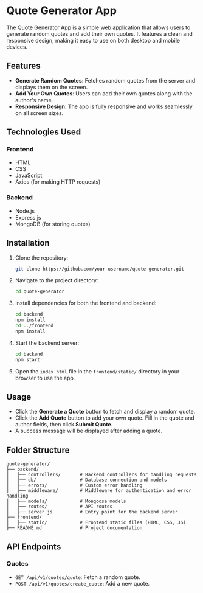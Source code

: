 # Quote Generator App

The Quote Generator App is a simple web application that allows users to generate random quotes and add their own quotes. It features a clean and responsive design, making it easy to use on both desktop and mobile devices.

## Features

- **Generate Random Quotes**: Fetches random quotes from the server and displays them on the screen.
- **Add Your Own Quotes**: Users can add their own quotes along with the author's name.
- **Responsive Design**: The app is fully responsive and works seamlessly on all screen sizes.

## Technologies Used

### Frontend
- HTML
- CSS
- JavaScript
- Axios (for making HTTP requests)

### Backend
- Node.js
- Express.js
- MongoDB (for storing quotes)

## Installation

1. Clone the repository:
   ```bash
   git clone https://github.com/your-username/quote-generator.git
   ```

2. Navigate to the project directory:
   ```bash
   cd quote-generator
   ```

3. Install dependencies for both the frontend and backend:
   ```bash
   cd backend
   npm install
   cd ../frontend
   npm install
   ```

4. Start the backend server:
   ```bash
   cd backend
   npm start
   ```

5. Open the `index.html` file in the `frontend/static/` directory in your browser to use the app.

## Usage

- Click the **Generate a Quote** button to fetch and display a random quote.
- Click the **Add Quote** button to add your own quote. Fill in the quote and author fields, then click **Submit Quote**.
- A success message will be displayed after adding a quote.

## Folder Structure

```
quote-generator/
├── backend/
│   ├── controllers/       # Backend controllers for handling requests
│   ├── db/                # Database connection and models
│   ├── errors/            # Custom error handling
│   ├── middleware/        # Middleware for authentication and error handling
│   ├── models/            # Mongoose models
│   ├── routes/            # API routes
│   ├── server.js          # Entry point for the backend server
├── frontend/
│   ├── static/            # Frontend static files (HTML, CSS, JS)
├── README.md              # Project documentation
```

## API Endpoints

### Quotes
- `GET /api/v1/quotes/quote`: Fetch a random quote.
- `POST /api/v1/quotes/create_quote`: Add a new quote.
